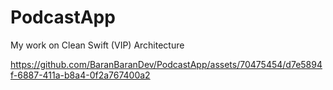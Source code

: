 # PodcastApp

My work on Clean Swift (VIP) Architecture

https://github.com/BaranBaranDev/PodcastApp/assets/70475454/d7e5894f-6887-411a-b8a4-0f2a767400a2

